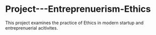 # Project---Entreprenuerism-Ethics
This project examines the practice of Ethics in modern startup and entreprenuerial acitivites.
